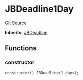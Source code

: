 # JBDeadline1Day
[Git Source](https://github.com/Bananapus/nana-core/blob/2998dca2fbd2658e2c8791d6dc8348147d69e28e/src/periphery/JBDeadline1Day.sol)

**Inherits:**
[JBDeadline](/docs/dev/v4/api/core/JBDeadline.md)


## Functions
### constructor


```solidity
constructor() JBDeadline(1 days);
```

